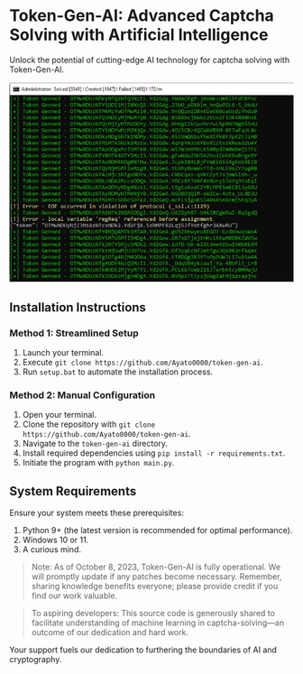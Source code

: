 # Token-Gen-AI: Advanced Captcha Solving with Artificial Intelligence

Unlock the potential of cutting-edge AI technology for captcha solving with Token-Gen-AI.

![AI in Action](gif.gif)

## Installation Instructions

### Method 1: Streamlined Setup

1. Launch your terminal.
2. Execute `git clone https://github.com/Ayato0000/token-gen-ai`.
3. Run `setup.bat` to automate the installation process.

### Method 2: Manual Configuration

1. Open your terminal.
2. Clone the repository with `git clone https://github.com/Ayato0000/token-gen-ai`.
3. Navigate to the `token-gen-ai` directory.
4. Install required dependencies using `pip install -r requirements.txt`.
5. Initiate the program with `python main.py`.

## System Requirements

Ensure your system meets these prerequisites:

1. Python 9+ (the latest version is recommended for optimal performance).
2. Windows 10 or 11.
3. A curious mind.

> Note: As of October 8, 2023, Token-Gen-AI is fully operational. We will promptly update if any patches become necessary. Remember, sharing knowledge benefits everyone; please provide credit if you find our work valuable.

> To aspiring developers: This source code is generously shared to facilitate understanding of machine learning in captcha-solving—an outcome of our dedication and hard work.




Your support fuels our dedication to furthering the boundaries of AI and cryptography.

